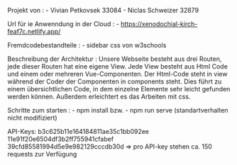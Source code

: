 Projekt von :
    - Vivian Petkovsek 33084
    - Niclas Schweizer 32879

Url für ie Anwenndung in der Cloud :
    - https://xenodochial-kirch-feaf7c.netlify.app/

Fremdcodebestandteile : 
    - sidebar css von w3schools

Beschreibung der Architektur :
    Unsere Webseite besteht aus drei Routen, jede dieser Routen hat eine eigene View. Jede View besteht aus Html Code und einem oder mehreren Vue-Componenten. Der Html-Code steht in view während der Coder der Componenten in components steht. Dies führt zu einem übersichtlichen Code, in dem einzelne Elemente sehr leicht gefunden werden können. Außerdem erleichtert es das Arbeiten mit css.

Schritte zum starten :
    - npm install bzw.
    - npm run serve
    (standartverhalten nicht modifiziert)

API-Keys:
    b3c625b11e164184811ae35c1bb092ee
    11e91f20e6504df3b2ff755941cfabef
    39cfd85581994d5e9e982129cccdb30d
=> pro API-key stehen ca. 150 requests zur Verfügung